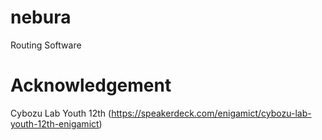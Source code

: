 # nebura

Routing Software

# Acknowledgement
Cybozu Lab Youth 12th (https://speakerdeck.com/enigamict/cybozu-lab-youth-12th-enigamict)